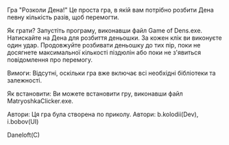 Гра "Розколи Дена!"
Це проста гра, в якій вам потрібно розбити Дена певну кількість разів, щоб перемогти.

Як грати?
Запустіть програму, виконавши файл Game of Dens.exe.
Натискайте на Дена для розбиття деньошки. За кожен клік ви виконуєте один удар.
Продовжуйте розбивати деньошку до тих пір, поки не досягнете максимальної кількості піздюлін або поки не з'явиться повідомлення про перемогу.

Вимоги:
Відсутні, оскільки гра вже включає всі необхідні бібліотеки та залежності.

Як встановити:
Ви можете встановити гру, виконавши файл MatryoshkaClicker.exe.

Автори:
Ця гра була створена по приколу. Автори: b.kolodii(Dev), i.bobov(UI)

Daneloft(C)
